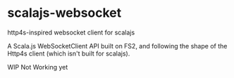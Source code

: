 # scalajs-websocket
http4s-inspired websocket client for scalajs

A Scala.js WebSocketClient API built on FS2, and following the shape of the Http4s client (which isn't built for scalajs).

WIP Not Working yet

